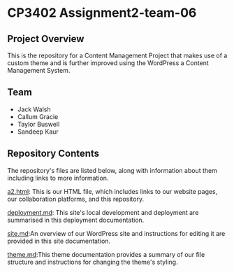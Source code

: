 # CP3402 Assignment2-team-06
## Project Overview
This is the repository for a Content Management Project that makes use of a custom theme and is further improved using the WordPress a Content Management System. 
## Team
* Jack Walsh
* Callum Gracie
* Taylor Buswell
* Sandeep Kaur
## Repository Contents
The repository's files are listed below, along with information about them including links to more information.

[a2.html](https://web-eau.net/en/blog/10-best-footer-html-css-snippets): This is our HTML file, which includes links to our website pages, our collaboration platforms, and this repository.

[deployment.md](https://github.com/cp3402-students/project-team-06/blob/main/deployment.md): This site's local development and deployment are summarised in this deployment documentation.

[site.md](https://github.com/cp3402-students/project-team-06/blob/main/site.md):An overview of our WordPress site and instructions for editing it are provided in this site documentation.

[theme.md](https://github.com/cp3402-students/project-team-06/blob/main/theme.md):This theme documentation provides a summary of our file structure and instructions for changing the theme's styling.
